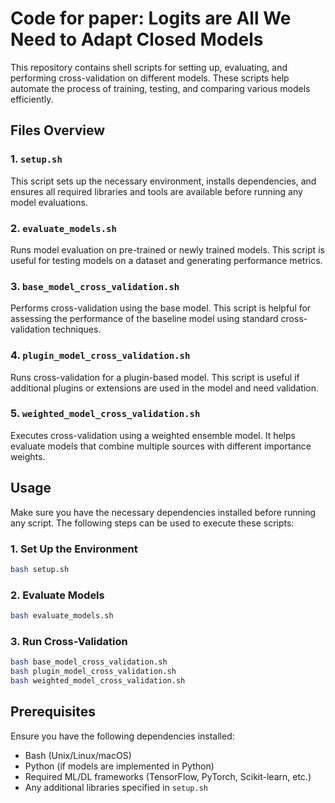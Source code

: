 # Code for paper: Logits are All We Need to Adapt Closed Models

This repository contains shell scripts for setting up, evaluating, and performing cross-validation on different models. These scripts help automate the process of training, testing, and comparing various models efficiently.

## Files Overview

### 1. `setup.sh`
This script sets up the necessary environment, installs dependencies, and ensures all required libraries and tools are available before running any model evaluations.

### 2. `evaluate_models.sh`
Runs model evaluation on pre-trained or newly trained models. This script is useful for testing models on a dataset and generating performance metrics.

### 3. `base_model_cross_validation.sh`
Performs cross-validation using the base model. This script is helpful for assessing the performance of the baseline model using standard cross-validation techniques.

### 4. `plugin_model_cross_validation.sh`
Runs cross-validation for a plugin-based model. This script is useful if additional plugins or extensions are used in the model and need validation.

### 5. `weighted_model_cross_validation.sh`
Executes cross-validation using a weighted ensemble model. It helps evaluate models that combine multiple sources with different importance weights.

## Usage

Make sure you have the necessary dependencies installed before running any script. The following steps can be used to execute these scripts:

### 1. Set Up the Environment
```sh
bash setup.sh
```

### 2. Evaluate Models
```sh
bash evaluate_models.sh
```

### 3. Run Cross-Validation
```sh
bash base_model_cross_validation.sh
bash plugin_model_cross_validation.sh
bash weighted_model_cross_validation.sh
```

## Prerequisites
Ensure you have the following dependencies installed:
- Bash (Unix/Linux/macOS)
- Python (if models are implemented in Python)
- Required ML/DL frameworks (TensorFlow, PyTorch, Scikit-learn, etc.)
- Any additional libraries specified in `setup.sh`

